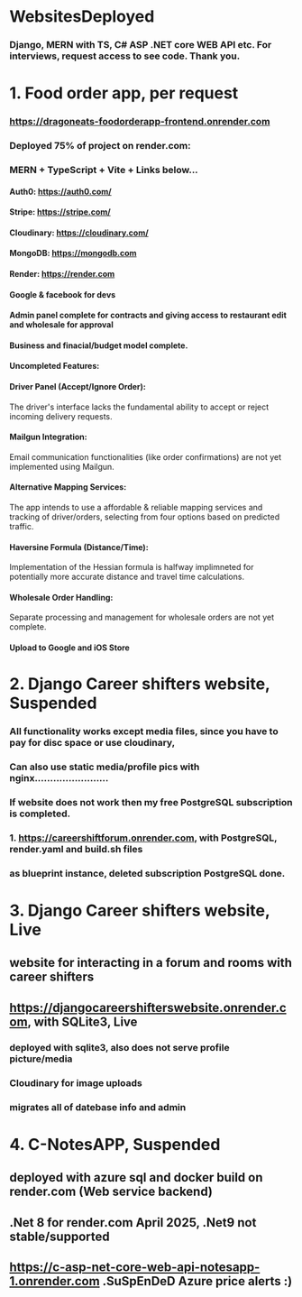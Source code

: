 
# WebsitesDeployed
### Django, MERN with TS, C# ASP .NET core WEB API etc. For interviews, request access to see code. Thank you. 

# 1. Food order app, per request
### https://dragoneats-foodorderapp-frontend.onrender.com
### Deployed 75% of project on render.com: 
### MERN + TypeScript + Vite + Links below...
#### Auth0: https://auth0.com/
#### Stripe: https://stripe.com/
#### Cloudinary: https://cloudinary.com/
#### MongoDB: https://mongodb.com
#### Render: https://render.com
#### Google & facebook for devs
#### Admin panel complete for contracts and giving access to restaurant edit and wholesale for approval
#### Business and finacial/budget model complete. 
#### Uncompleted Features:

#### Driver Panel (Accept/Ignore Order):
The driver's interface lacks the fundamental ability to accept or reject incoming delivery requests.

#### Mailgun Integration:
Email communication functionalities (like order confirmations) are not yet implemented using Mailgun.

#### Alternative Mapping Services:
The app intends to use a affordable & reliable mapping services and tracking of driver/orders, selecting from four options based on predicted traffic.

#### Haversine Formula (Distance/Time):
Implementation of the Hessian formula is halfway implimneted for potentially more accurate distance and travel time calculations.

#### Wholesale Order Handling:
Separate processing and management for wholesale orders are not yet complete.

#### Upload to Google and iOS Store

# 2. Django Career shifters website, Suspended
### All functionality works except media files, since you have to pay for disc space or use cloudinary, 
### Can also use static media/profile pics with nginx........................
### If website does not work then my free PostgreSQL subscription is completed. 
### 1. https://careershiftforum.onrender.com, with PostgreSQL, render.yaml and build.sh files
### as blueprint instance, deleted subscription PostgreSQL done. 

# 3. Django Career shifters website, Live
## website for interacting in a forum and rooms with career shifters
## https://djangocareershifterswebsite.onrender.com, with SQLite3, Live
### deployed with sqlite3, also does not serve profile picture/media
### Cloudinary for image uploads
### migrates all of datebase info and admin


# 4. C-NotesAPP, Suspended

## deployed with azure sql and docker build on render.com (Web service backend)
## .Net 8 for render.com April 2025, .Net9 not stable/supported
##  https://c-asp-net-core-web-api-notesapp-1.onrender.com .SuSpEnDeD Azure price alerts :)

